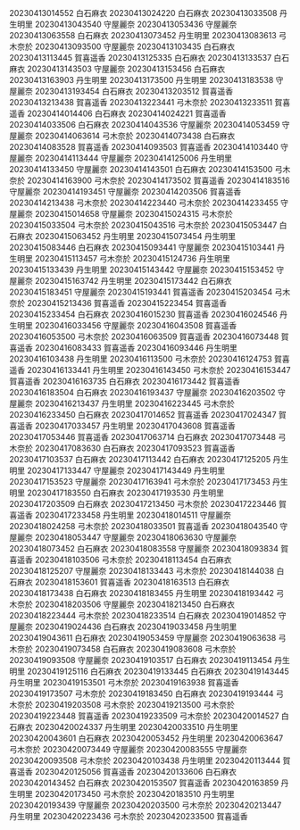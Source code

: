 20230413014552 白石麻衣
20230413024220 白石麻衣
20230413033508 丹生明里
20230413043540 守屋麗奈
20230413053436 守屋麗奈
20230413063558 白石麻衣
20230413073452 丹生明里
20230413083613 弓木奈於
20230413093500 守屋麗奈
20230413103435 白石麻衣
20230413113445 賀喜遥香
20230413125335 白石麻衣
20230413133537 白石麻衣
20230413143503 守屋麗奈
20230413153456 白石麻衣
20230413163903 丹生明里
20230413173500 丹生明里
20230413183538 守屋麗奈
20230413193454 白石麻衣
20230413203512 賀喜遥香
20230413213438 賀喜遥香
20230413223441 弓木奈於
20230413233511 賀喜遥香
20230414014406 白石麻衣
20230414024221 賀喜遥香
20230414033506 白石麻衣
20230414043536 守屋麗奈
20230414053459 守屋麗奈
20230414063614 弓木奈於
20230414073438 白石麻衣
20230414083528 賀喜遥香
20230414093503 賀喜遥香
20230414103440 守屋麗奈
20230414113444 守屋麗奈
20230414125006 丹生明里
20230414133450 守屋麗奈
20230414143501 白石麻衣
20230414153500 弓木奈於
20230414163900 弓木奈於
20230414173502 賀喜遥香
20230414183516 守屋麗奈
20230414193451 守屋麗奈
20230414203506 賀喜遥香
20230414213438 弓木奈於
20230414223440 弓木奈於
20230414233455 守屋麗奈
20230415014658 守屋麗奈
20230415024315 弓木奈於
20230415033504 弓木奈於
20230415043516 弓木奈於
20230415053447 白石麻衣
20230415063452 丹生明里
20230415073454 丹生明里
20230415083446 白石麻衣
20230415093441 守屋麗奈
20230415103441 丹生明里
20230415113457 弓木奈於
20230415124736 丹生明里
20230415133439 丹生明里
20230415143442 守屋麗奈
20230415153452 守屋麗奈
20230415163742 丹生明里
20230415173442 白石麻衣
20230415183451 守屋麗奈
20230415193441 賀喜遥香
20230415203454 弓木奈於
20230415213436 賀喜遥香
20230415223454 賀喜遥香
20230415233454 白石麻衣
20230416015230 賀喜遥香
20230416024546 丹生明里
20230416033456 守屋麗奈
20230416043508 賀喜遥香
20230416053500 弓木奈於
20230416063509 賀喜遥香
20230416073448 賀喜遥香
20230416083433 賀喜遥香
20230416093446 丹生明里
20230416103438 丹生明里
20230416113500 弓木奈於
20230416124753 賀喜遥香
20230416133441 丹生明里
20230416143450 弓木奈於
20230416153447 賀喜遥香
20230416163735 白石麻衣
20230416173442 賀喜遥香
20230416183504 白石麻衣
20230416193437 守屋麗奈
20230416203502 守屋麗奈
20230416213437 丹生明里
20230416223445 弓木奈於
20230416233450 白石麻衣
20230417014652 賀喜遥香
20230417024347 賀喜遥香
20230417033457 丹生明里
20230417043608 賀喜遥香
20230417053446 賀喜遥香
20230417063714 白石麻衣
20230417073448 弓木奈於
20230417083630 白石麻衣
20230417093523 賀喜遥香
20230417103537 白石麻衣
20230417113442 白石麻衣
20230417125205 丹生明里
20230417133447 守屋麗奈
20230417143449 丹生明里
20230417153523 守屋麗奈
20230417163941 弓木奈於
20230417173453 丹生明里
20230417183550 白石麻衣
20230417193530 丹生明里
20230417203509 白石麻衣
20230417213450 弓木奈於
20230417223446 賀喜遥香
20230417233458 丹生明里
20230418014511 守屋麗奈
20230418024258 弓木奈於
20230418033501 賀喜遥香
20230418043540 守屋麗奈
20230418053447 守屋麗奈
20230418063630 守屋麗奈
20230418073452 白石麻衣
20230418083558 守屋麗奈
20230418093834 賀喜遥香
20230418103506 弓木奈於
20230418113454 白石麻衣
20230418125207 守屋麗奈
20230418133443 弓木奈於
20230418144038 白石麻衣
20230418153601 賀喜遥香
20230418163513 白石麻衣
20230418173438 白石麻衣
20230418183455 丹生明里
20230418193442 弓木奈於
20230418203506 守屋麗奈
20230418213450 白石麻衣
20230418223444 弓木奈於
20230418233514 白石麻衣
20230419014852 守屋麗奈
20230419024436 白石麻衣
20230419033458 丹生明里
20230419043611 白石麻衣
20230419053459 守屋麗奈
20230419063638 弓木奈於
20230419073458 白石麻衣
20230419083608 弓木奈於
20230419093508 守屋麗奈
20230419103517 白石麻衣
20230419113454 丹生明里
20230419125116 白石麻衣
20230419133445 白石麻衣
20230419143445 丹生明里
20230419153501 弓木奈於
20230419163938 賀喜遥香
20230419173507 弓木奈於
20230419183450 白石麻衣
20230419193444 弓木奈於
20230419203508 弓木奈於
20230419213500 弓木奈於
20230419223448 賀喜遥香
20230419233509 弓木奈於
20230420014527 白石麻衣
20230420024337 丹生明里
20230420033510 丹生明里
20230420043601 白石麻衣
20230420053452 丹生明里
20230420063647 弓木奈於
20230420073449 守屋麗奈
20230420083555 守屋麗奈
20230420093508 弓木奈於
20230420103438 丹生明里
20230420113444 賀喜遥香
20230420125056 賀喜遥香
20230420133606 白石麻衣
20230420143452 白石麻衣
20230420153507 賀喜遥香
20230420163859 丹生明里
20230420173450 弓木奈於
20230420183510 丹生明里
20230420193439 守屋麗奈
20230420203500 弓木奈於
20230420213447 丹生明里
20230420223436 弓木奈於
20230420233500 賀喜遥香
